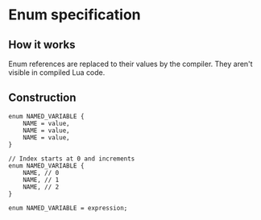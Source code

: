 Enum specification
=====

## How it works
Enum references are replaced to their values by the compiler.
They aren't visible in compiled Lua code.

## Construction

```
enum NAMED_VARIABLE {
    NAME = value,
    NAME = value,
    NAME = value,
}
```

```
// Index starts at 0 and increments
enum NAMED_VARIABLE {
    NAME, // 0
    NAME, // 1
    NAME, // 2
}
```

```
enum NAMED_VARIABLE = expression;
```